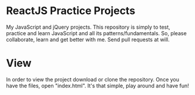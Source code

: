 # ReactJS Practice Projects

My JavaScript and jQuery projects. 
This repository is simply to test, practice and learn JavaScript and all its patterns/fundamentals. 
So, please collaborate, learn and get better with me. Send pull requests at will.

# View

In order to view the project download or clone the repository. 
Once you have the files, open "index.html". It's that simple, play around and have fun!
